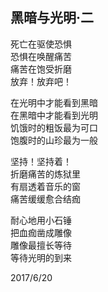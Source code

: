 ## 黑暗与光明·二
死亡在驱使恐惧<br>
恐惧在唤醒痛苦<br>
痛苦在饱受折磨<br>
放弃！放弃吧！<br>

在光明中才能看到黑暗<br>
在黑暗中才能看到光明<br>
饥饿时的粗饭最为可口<br>
饱腹时的山珍最为一般<br>

坚持！坚持着！<br>
折磨痛苦的炼狱里<br>
有扇透着音乐的窗<br>
痛苦缓缓愈合结痂<br>

耐心地用小石锤<br>
把血痂凿成雕像<br>
雕像最擅长等待<br>
等待光明的到来<br>

2017/6/20